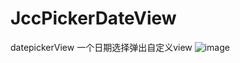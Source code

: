 # JccPickerDateView
datepickerView
一个日期选择弹出自定义view
 ![image](https://github.com/JccPickerDate/raw/master/screenshots/image1.png)
